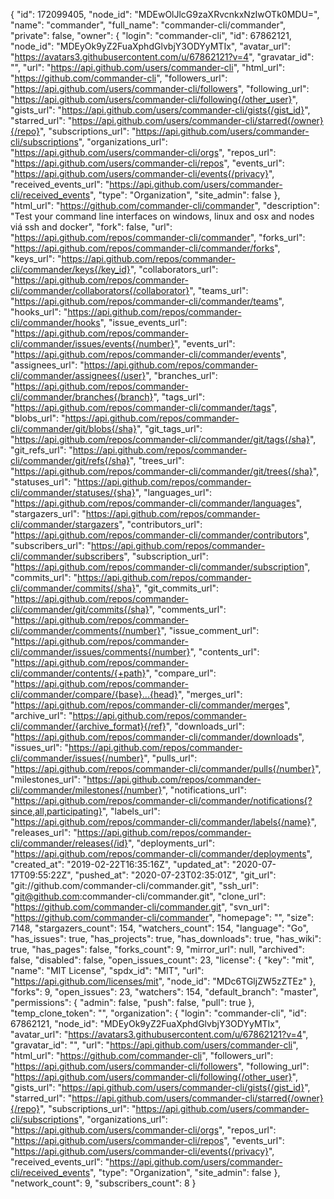 {
"id": 172099405,
"node_id": "MDEwOlJlcG9zaXRvcnkxNzIwOTk0MDU=",
"name": "commander",
"full_name": "commander-cli/commander",
"private": false,
"owner": {
"login": "commander-cli",
"id": 67862121,
"node_id": "MDEyOk9yZ2FuaXphdGlvbjY3ODYyMTIx",
"avatar_url": "https://avatars3.githubusercontent.com/u/67862121?v=4",
"gravatar_id": "",
"url": "https://api.github.com/users/commander-cli",
"html_url": "https://github.com/commander-cli",
"followers_url": "https://api.github.com/users/commander-cli/followers",
"following_url": "https://api.github.com/users/commander-cli/following{/other_user}",
"gists_url": "https://api.github.com/users/commander-cli/gists{/gist_id}",
"starred_url": "https://api.github.com/users/commander-cli/starred{/owner}{/repo}",
"subscriptions_url": "https://api.github.com/users/commander-cli/subscriptions",
"organizations_url": "https://api.github.com/users/commander-cli/orgs",
"repos_url": "https://api.github.com/users/commander-cli/repos",
"events_url": "https://api.github.com/users/commander-cli/events{/privacy}",
"received_events_url": "https://api.github.com/users/commander-cli/received_events",
"type": "Organization",
"site_admin": false
},
"html_url": "https://github.com/commander-cli/commander",
"description": "Test your command line interfaces on windows, linux and osx and nodes viá ssh and docker",
"fork": false,
"url": "https://api.github.com/repos/commander-cli/commander",
"forks_url": "https://api.github.com/repos/commander-cli/commander/forks",
"keys_url": "https://api.github.com/repos/commander-cli/commander/keys{/key_id}",
"collaborators_url": "https://api.github.com/repos/commander-cli/commander/collaborators{/collaborator}",
"teams_url": "https://api.github.com/repos/commander-cli/commander/teams",
"hooks_url": "https://api.github.com/repos/commander-cli/commander/hooks",
"issue_events_url": "https://api.github.com/repos/commander-cli/commander/issues/events{/number}",
"events_url": "https://api.github.com/repos/commander-cli/commander/events",
"assignees_url": "https://api.github.com/repos/commander-cli/commander/assignees{/user}",
"branches_url": "https://api.github.com/repos/commander-cli/commander/branches{/branch}",
"tags_url": "https://api.github.com/repos/commander-cli/commander/tags",
"blobs_url": "https://api.github.com/repos/commander-cli/commander/git/blobs{/sha}",
"git_tags_url": "https://api.github.com/repos/commander-cli/commander/git/tags{/sha}",
"git_refs_url": "https://api.github.com/repos/commander-cli/commander/git/refs{/sha}",
"trees_url": "https://api.github.com/repos/commander-cli/commander/git/trees{/sha}",
"statuses_url": "https://api.github.com/repos/commander-cli/commander/statuses/{sha}",
"languages_url": "https://api.github.com/repos/commander-cli/commander/languages",
"stargazers_url": "https://api.github.com/repos/commander-cli/commander/stargazers",
"contributors_url": "https://api.github.com/repos/commander-cli/commander/contributors",
"subscribers_url": "https://api.github.com/repos/commander-cli/commander/subscribers",
"subscription_url": "https://api.github.com/repos/commander-cli/commander/subscription",
"commits_url": "https://api.github.com/repos/commander-cli/commander/commits{/sha}",
"git_commits_url": "https://api.github.com/repos/commander-cli/commander/git/commits{/sha}",
"comments_url": "https://api.github.com/repos/commander-cli/commander/comments{/number}",
"issue_comment_url": "https://api.github.com/repos/commander-cli/commander/issues/comments{/number}",
"contents_url": "https://api.github.com/repos/commander-cli/commander/contents/{+path}",
"compare_url": "https://api.github.com/repos/commander-cli/commander/compare/{base}...{head}",
"merges_url": "https://api.github.com/repos/commander-cli/commander/merges",
"archive_url": "https://api.github.com/repos/commander-cli/commander/{archive_format}{/ref}",
"downloads_url": "https://api.github.com/repos/commander-cli/commander/downloads",
"issues_url": "https://api.github.com/repos/commander-cli/commander/issues{/number}",
"pulls_url": "https://api.github.com/repos/commander-cli/commander/pulls{/number}",
"milestones_url": "https://api.github.com/repos/commander-cli/commander/milestones{/number}",
"notifications_url": "https://api.github.com/repos/commander-cli/commander/notifications{?since,all,participating}",
"labels_url": "https://api.github.com/repos/commander-cli/commander/labels{/name}",
"releases_url": "https://api.github.com/repos/commander-cli/commander/releases{/id}",
"deployments_url": "https://api.github.com/repos/commander-cli/commander/deployments",
"created_at": "2019-02-22T16:35:16Z",
"updated_at": "2020-07-17T09:55:22Z",
"pushed_at": "2020-07-23T02:35:01Z",
"git_url": "git://github.com/commander-cli/commander.git",
"ssh_url": "git@github.com:commander-cli/commander.git",
"clone_url": "https://github.com/commander-cli/commander.git",
"svn_url": "https://github.com/commander-cli/commander",
"homepage": "",
"size": 7148,
"stargazers_count": 154,
"watchers_count": 154,
"language": "Go",
"has_issues": true,
"has_projects": true,
"has_downloads": true,
"has_wiki": true,
"has_pages": false,
"forks_count": 9,
"mirror_url": null,
"archived": false,
"disabled": false,
"open_issues_count": 23,
"license": {
"key": "mit",
"name": "MIT License",
"spdx_id": "MIT",
"url": "https://api.github.com/licenses/mit",
"node_id": "MDc6TGljZW5zZTEz"
},
"forks": 9,
"open_issues": 23,
"watchers": 154,
"default_branch": "master",
"permissions": {
"admin": false,
"push": false,
"pull": true
},
"temp_clone_token": "",
"organization": {
"login": "commander-cli",
"id": 67862121,
"node_id": "MDEyOk9yZ2FuaXphdGlvbjY3ODYyMTIx",
"avatar_url": "https://avatars3.githubusercontent.com/u/67862121?v=4",
"gravatar_id": "",
"url": "https://api.github.com/users/commander-cli",
"html_url": "https://github.com/commander-cli",
"followers_url": "https://api.github.com/users/commander-cli/followers",
"following_url": "https://api.github.com/users/commander-cli/following{/other_user}",
"gists_url": "https://api.github.com/users/commander-cli/gists{/gist_id}",
"starred_url": "https://api.github.com/users/commander-cli/starred{/owner}{/repo}",
"subscriptions_url": "https://api.github.com/users/commander-cli/subscriptions",
"organizations_url": "https://api.github.com/users/commander-cli/orgs",
"repos_url": "https://api.github.com/users/commander-cli/repos",
"events_url": "https://api.github.com/users/commander-cli/events{/privacy}",
"received_events_url": "https://api.github.com/users/commander-cli/received_events",
"type": "Organization",
"site_admin": false
},
"network_count": 9,
"subscribers_count": 8
}
